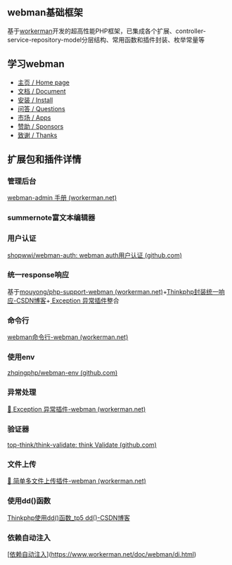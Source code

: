 ## webman基础框架


基于<a href="https://www.workerman.net" target="__blank">workerman</a>开发的超高性能PHP框架，已集成各个扩展、controller-service-repository-model分层结构、常用函数和插件封装、枚举常量等



## 学习webman

<ul>
  <li>
    <a href="https://www.workerman.net/webman" target="__blank">主页 / Home page</a>
  </li>
  <li>
    <a href="https://www.workerman.net/doc/webman" target="__blank">文档 / Document</a>
  </li>
  <li>
    <a href="https://www.workerman.net/doc/webman/install.html" target="__blank">安装 / Install</a>
  </li>
  <li>
    <a href="https://www.workerman.net/questions" target="__blank">问答 / Questions</a>
  </li>
  <li>
    <a href="https://www.workerman.net/apps" target="__blank">市场 / Apps</a>
  </li>
  <li>
    <a href="https://www.workerman.net/sponsor" target="__blank">赞助 / Sponsors</a>
  </li>
  <li>
    <a href="https://www.workerman.net/doc/webman/thanks.html" target="__blank">致谢 / Thanks</a>
  </li>
</ul>


## 扩展包和插件详情

### 管理后台

[webman-admin 手册 (workerman.net)](https://www.workerman.net/doc/webman-admin/)



### summernote富文本编辑器



### 用户认证

[shopwwi/webman-auth: webman auth用户认证 (github.com)](https://github.com/shopwwi/webman-auth)



### 统一response响应

基于[mouyong/php-support-webman (workerman.net)](https://www.workerman.net/plugin/23)+[Thinkphp封装统一响应-CSDN博客](https://blog.csdn.net/C_jian/article/details/138060543?spm=1001.2014.3001.5501)+[ Exception 异常插件](https://www.workerman.net/plugin/16)整合



### 命令行

[webman命令行-webman (workerman.net)](https://www.workerman.net/plugin/1)



### 使用env

[zhqingphp/webman-env (github.com)](https://github.com/zhqingphp/webman-env)



### 异常处理

[🤬 Exception 异常插件-webman (workerman.net)](https://www.workerman.net/plugin/16)



### 验证器

[top-think/think-validate: think Validate (github.com)](https://github.com/top-think/think-validate)



### 文件上传

[🌾 简单多文件上传插件-webman (workerman.net)](https://www.workerman.net/plugin/21)



### 使用dd()函数

[Thinkphp使用dd()函数_tp5 dd()-CSDN博客](https://blog.csdn.net/C_jian/article/details/138267632?spm=1001.2014.3001.5501)



### 依赖自动注入

[[依赖自动注入](https://www.workerman.net/doc/webman/di.html#依赖自动注入)](https://www.workerman.net/doc/webman/di.html)
